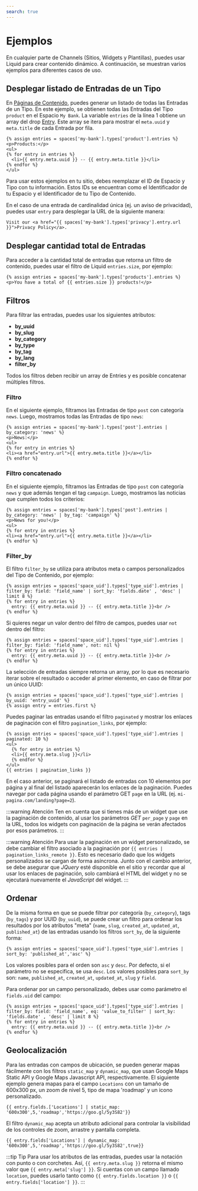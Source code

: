 ```yaml
---
search: true
---
```


# Ejemplos

En cualquier parte de Channels (Sitios, Widgets y Plantillas), puedes usar Liquid para crear contenido dinámico. A continuación, se muestran varios ejemplos para diferentes casos de uso.

## Desplegar listado de Entradas de un Tipo

En [Páginas de Contenido](/es/platform/channels/pages.html#pagina-de-contenido), puedes generar un listado de todas las Entradas de un Tipo. En este ejemplo, se obtienen todas las Entradas del Tipo `product` en el Espacio `My Bank`. La variable `entries` de la línea 1 obtiene un array del drop [Entry](/es/platform/channels/drops.html#entrada). Este array se itera para mostrar el `meta.uuid` y `meta.title` de cada Entrada por fila. 

```liquid
{% assign entries = spaces['my-bank'].types['product'].entries %}
<p>Products:</p>
<ul>
{% for entry in entries %}
  <li>{{ entry.meta.uuid }} -- {{ entry.meta.title }}</li>
{% endfor %}
</ul>
```

Para usar estos ejemplos en tu sitio, debes reemplazar el ID de Espacio y Tipo con tu información. Estos IDs se encuentran como el Identificador de tu Espacio y el Identificador de tu Tipo de Contenido.
 
En el caso de una entrada de cardinalidad única (ej. un aviso de privacidad), puedes usar `entry` para desplegar la URL de la siguiente manera:

```liquid
Visit our <a href="{{ spaces['my-bank'].types['privacy'].entry.url }}">Privacy Policy</a>.
```

## Desplegar cantidad total de Entradas

Para acceder a la cantidad total de entradas que retorna un filtro de contenido, puedes usar el filtro de Liquid `entries.size`, por ejemplo:

```liquid
{% assign entries = spaces['my-bank'].types['products'].entries %}
<p>You have a total of {{ entries.size }} products!</p>
```

## Filtros

Para filtrar las entradas, puedes usar los siguientes atributos:
  - **by_uuid**
  - **by_slug**
  - **by_category**
  - **by_type**
  - **by_tag**
  - **by_lang**
  - **filter_by**

Todos los filtros deben recibir un array de Entries y es posible concatenar múltiples filtros. 

### Filtro

En el siguiente ejemplo, filtramos las Entradas de tipo `post` con categoría `news`. Luego, mostramos todas las Entradas de tipo `news`:

```liquid
{% assign entries = spaces['my-bank'].types['post'].entries | by_category: 'news' %}
<p>News:</p>
<ul>
{% for entry in entries %}
<li><a href="entry.url">{{ entry.meta.title }}</a></li>
{% endfor %}    
```

### Filtro concatenado

En el siguiente ejemplo, filtramos las Entradas de tipo `post` con categoría `news` y que además tengan el tag `campaign`. Luego, mostramos las noticias que cumplen todos los criterios:

```liquid
{% assign entries = spaces['my-bank'].types['post'].entries | by_category: 'news' | by_tag: 'campaign' %}
<p>News for you!</p>
<ul>
{% for entry in entries %}
<li><a href="entry.url">{{ entry.meta.title }}</a></li>
{% endfor %}    
```

### Filter_by

El filtro `filter_by` se utiliza para atributos meta o campos personalizados del Tipo de Contenido, por ejemplo:

```liquid
{% assign entries = spaces['space_uid'].types['type_uid'].entries | filter_by: field: 'field_name' | sort_by: 'fields.date' , 'desc' | limit 8 %}
{% for entry in entries %}
  entry: {{ entry.meta.uuid }} -- {{ entry.meta.title }}<br />
{% endfor %}
```

Si quieres negar un valor dentro del filtro de campos, puedes usar `not` dentro del filtro:

```liquid
{% assign entries = spaces['space_uid'].types['type_uid'].entries | filter_by: field: 'field_name', not: nil %}
{% for entry in entries %}
  entry: {{ entry.meta.uuid }} -- {{ entry.meta.title }}<br />
{% endfor %}
```

La selección de entradas siempre retorna un array, por lo que es necesario iterar sobre el resultado o acceder al primer elemento, en caso de filtrar por un único UUID:

```liquid
{% assign entries = spaces['space_uid'].types['type_uid'].entries | by_uuid: 'entry_uuid' %}
{% assign entry = entries.first %}
```

Puedes paginar las entradas usando el filtro `paginated` y mostrar los enlaces de paginación con el filtro `pagination_links`, por ejemplo:

```liquid
{% assign entries = spaces['space_uid'].types['type_uid'].entries | paginated: 10 %}
<ul>
  {% for entry in entries %}
  <li>{{ entry.meta.slug }}</li>
  {% endfor %}
</ul>
{{ entries | pagination_links }}
```

En el caso anterior, se paginará el listado de entradas con 10 elementos por página y al final del listado aparecerán los enlaces de la paginación. Puedes navegar por cada página usando el parámetro GET `page` en la URL (ej. `mi-pagina.com/landing?page=2`).

:::warning Atención
Ten en cuenta que si tienes más de un widget que use la paginación de contenido, al usar los parámetros _GET_ `per_page` y `page` en la URL, todos los widgets con paginación de la página se verán afectados por esos parámetros.
:::

:::warning Atención
Para usar la paginación en un widget personalizado, se debe cambiar el filtro asociado a la paginación por <span v-pre>`{{ entries | pagination_links_remote }}`</span>. Esto es necesario dado que los widgets personalizados se cargan de forma asíncrona. Junto con el cambio anterior, se debe asegurar que _JQuery_ esté disponible en el sitio y recordar que al usar los enlaces de paginación, solo cambiará el HTML del widget y no se ejecutará nuevamente el _JavaScript_ del widget.
:::

## Ordenar

De la misma forma en que se puede filtrar por categoría (`by_category`), tags (`by_tags`) y por UUID (`by_uuid`), se puede crear un filtro para ordenar los resultados por los atributos "meta" (`name`, `slug`, `created_at`, `updated_at`, `published_at`) de las entradas usando los filtros `sort_by`, de la siguiente forma:

```liquid
{% assign entries = spaces['space_uid'].types['type_uid'].entries | sort_by: 'published_at','asc' %}
```

Los valores posibles para el orden son `asc` y `desc`. Por defecto, si el parámetro no se especifica, se usa `desc`.
Los valores posibles para `sort_by` son: `name`, `published_at`, `created_at`, `updated_at`, `slug` y `field`.

Para ordenar por un campo personalizado, debes usar como parámetro el `fields.uid` del campo:

```liquid
{% assign entries = spaces['space_uid'].types['type_uid'].entries | filter_by: field: 'field_name', eq: 'value_to_filter' | sort_by: 'fields.date' , 'desc' | limit 8 %}
{% for entry in entries %}
  entry: {{ entry.meta.uuid }} -- {{ entry.meta.title }}<br />
{% endfor %}
```

## Geolocalización

Para las entradas con campos de ubicación, se pueden generar mapas fácilmente con los filtros `static_map` y `dynamic_map`, que usan Google Maps Static API y Google Maps Javascript API, respectivamente. El siguiente ejemplo genera mapas para el campo `Locations` con un tamaño de 600x300 px, un zoom de nivel 5, tipo de mapa 'roadmap' y un icono personalizado.

```liquid
{{ entry.fields.['Locations'] | static_map: '600x300',5,'roadmap','https://goo.gl/5y3S82'}}
```

El filtro `dynamic_map` acepta un atributo adicional para controlar la visibilidad de los controles de zoom, arrastre y pantalla completa.

```liquid
{{ entry.fields['Locations'] | dynamic_map: '600x300',5,'roadmap','https://goo.gl/5y3S82',true}}
```

:::tip Tip
Para usar los atributos de las entradas, puedes usar la notación con punto o con corchetes. Así, <span v-pre>`{{ entry.meta.slug }}`</span> retorna el mismo valor que <span v-pre>`{{ entry.meta['slug'] }}`</span>. Si cuentas con un campo llamado `location`, puedes usarlo tanto como <span v-pre>`{{ entry.fields.location }}`</span> o <span v-pre>`{{ entry.fields['location'] }}`</span>.
:::

